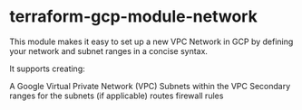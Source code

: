 # terraform-gcp-module-network

This module makes it easy to set up a new VPC Network in GCP by defining your network and subnet ranges in a concise syntax.

It supports creating:

A Google Virtual Private Network (VPC)
Subnets within the VPC
Secondary ranges for the subnets (if applicable)
routes
firewall rules
